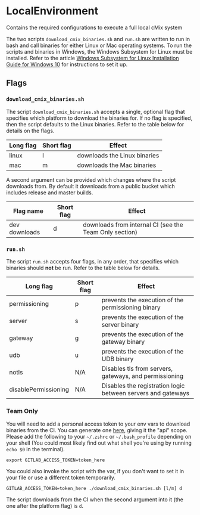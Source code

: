 # LocalEnvironment

Contains the required configurations to execute a full local cMix system

The two scripts `download_cmix_binaries.sh` and  `run.sh` are written to run in
bash and call binaries for either Linux or Mac operating systems. To run the
scripts and binaries in Windows, the Windows Subsystem for Linux must be
installed. Refer to the article [Windows Subsystem for Linux Installation Guide
for Windows 10](https://docs.microsoft.com/en-us/windows/wsl/install-win10) for
instructions to set it up.

## Flags

### `download_cmix_binaries.sh`
The script `download_cmix_binaries.sh` accepts a single, optional flag that
specifies which platform to download the binaries for. If no flag is specified,
then the script defaults to the Linux binaries. Refer to the table below for
details on the flags.

|Long flag|Short flag|Effect|
|---|---|---|
|linux|l|downloads the Linux binaries|
|mac|m|downloads the Mac binaries|

A second argument can be provided which changes where the script downloads from.
By default it downloads from a public bucket which includes release and master builds.

|Flag name|Short flag|Effect|
|---|---|---|
|dev downloads|d|downloads from internal CI (see the Team Only section)|

### `run.sh`
The script `run.sh` accepts four flags, in any order, that specifies which
binaries should **not** be run. Refer to the table below for details.

|Long flag|Short flag|Effect|
|---|---|---|
|permissioning|p|prevents the execution of the permissioning binary|
|server|s|prevents the execution of the server binary|
|gateway|g|prevents the execution of the gateway binary|
|udb|u|prevents the execution of the UDB binary|
|notls|N/A|Disables tls from servers, gateways, and permissioning|
|disablePermissioning|N/A|Disables the registration logic between servers and gateways

### Team Only

You will need to add a personal access token to your env vars to download binaries from the CI.
You can generate one [here](https://gitlab.com/-/profile/personal_access_tokens), giving it the "api" scope.
Please add the following to your `~/.zshrc` or `~/.bash_profile` depending on your shell
(You could most likely find out what shell you're using by running `echo $0` in the terminal).

```
export GITLAB_ACCESS_TOKEN=token_here
```

You could also invoke the script with the var, if you don't want to set it in your file or use
a different token temporarily.

```
GITLAB_ACCESS_TOKEN=token_here ./download_cmix_binaries.sh [l/m] d
```

The script downloads from the CI when the second argument into it (the one after the platform flag) is `d`.